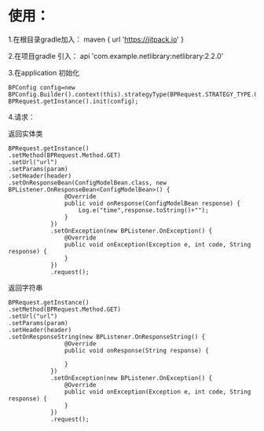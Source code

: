 # 使用：

1.在根目录gradle加入： maven { url 'https://jitpack.io' }


2.在项目gradle 引入： api 'com.example.netlibrary:netlibrary:2.2.0'

3.在application 初始化


    BPConfig config=new BPConfig.Builder().context(this).strategyType(BPRequest.STRATEGY_TYPE.OKHTTP).build();  
    BPRequest.getInstance().init(config);

4.请求：

返回实体类

    BPRequest.getInstance()  
    .setMethod(BPRequest.Method.GET)  
    .setUrl("url")  
    .setParams(param)  
    .setHeader(header)  
    .setOnResponseBean(ConfigModelBean.class, new BPListener.OnResponseBean<ConfigModelBean>() {  
                    @Override  
                    public void onResponse(ConfigModelBean response) {  
                        Log.e("time",response.toString()+"");  
                    }  
                })  
                .setOnException(new BPListener.OnException() {  
                    @Override  
                    public void onException(Exception e, int code, String response) {  
                    }  
                })  
                .request();

返回字符串

    BPRequest.getInstance()  
    .setMethod(BPRequest.Method.GET)  
    .setUrl("url")  
    .setParams(param)  
    .setHeader(header)  
    .setOnResponseString(new BPListener.OnResponseString() {  
                    @Override  
                    public void onResponse(String response) {  
                        
                    }  
                })  
                .setOnException(new BPListener.OnException() {  
                    @Override  
                    public void onException(Exception e, int code, String response) {  
                    }  
                })  
                .request();



   

   
